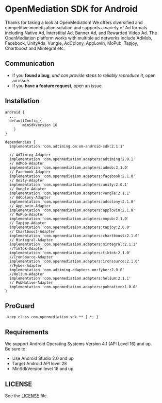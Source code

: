 # OpenMediation SDK for Android
Thanks for taking a look at OpenMediation! We offers diversified and competitive monetization solution and supports a variety of Ad formats including Native Ad, Interstitial Ad, Banner Ad, and Rewarded Video Ad. The OpenMediation platform works with multiple ad networks include AdMob, Facebook, UnityAds, Vungle, AdColony, AppLovin, MoPub, Tapjoy, Chartboost and Mintegral etc.

## Communication

- If you **found a bug**, _and can provide steps to reliably reproduce it_, open an issue.
- If you **have a feature request**, open an issue.

## Installation

```
android {
  ...
  defaultConfig {
        minSdkVersion 16
    }
}

dependencies {
  implementation 'com.adtiming.om:om-android-sdk:2.1.1'

  // AdTiming-Adapter
  implementation 'com.openmediation.adapters:adtiming:2.0.1'
  // AdMob-Adapter
  implementation 'com.openmediation.adapters:admob:2.1.0'
  // Facebook-Adapter
  implementation 'com.openmediation.adapters:facebook:2.1.0'
  // Unity-Adapter
  implementation 'com.openmediation.adapters:unity:2.0.1'
  // Vungle-Adapter
  implementation 'com.openmediation.adapters:vungle:2.1.1'
  // AdColony-Adapter
  implementation 'com.openmediation.adapters:adcolony:2.1.0'
  // AppLovin-Adapter
  implementation 'com.openmediation.adapters:applovin:2.1.0'
  // MoPub-Adapter
  implementation 'com.openmediation.adapters:mopub:2.1.0'
  // Tapjoy-Adapter
  implementation 'com.openmediation.adapters:tapjoy:2.0.0'
  // Chartboost-Adapter
  implementation 'com.openmediation.adapters:chartboost:2.1.0'
  // Mintegral-Adapter
  implementation 'com.openmediation.adapters:mintegral:2.1.2'
  //TikTok-Adapter
  implementation 'com.openmediation.adapters:tiktok:2.1.0'
  //IronSource-Adapter
  implementation 'com.openmediation.adapters:ironsource:2.1.0'
  //Fyber-Adapter
  implementation 'com.adtiming.adapters.om:fyber:2.0.0'
  //Helium-Adapter
  implementation 'com.openmediation.adapters:helium:2.1.1'
  // PubNative-Adapter
  implementation 'com.openmediation.adapters:pubnative:1.0.0'
}
```

## ProGuard
```
-keep class com.openmediation.sdk.** { *; }
```

## Requirements
We support Android Operating Systems Version 4.1 (API Level 16) and up. Be sure to:

- Use Android Studio 2.0 and up
- Target Android API level 28
- MinSdkVersion level 16 and up

## LICENSE
See the [LICENSE](LICENSE) file.


